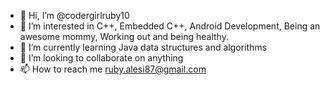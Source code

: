 - 👋 Hi, I’m @codergirlruby10
- 👀 I’m interested in  C++, Embedded C++, Android Development, Being an awesome mommy, Working out and being healthy.
- 🌱 I’m currently learning Java data structures and algorithms
- 💞️ I’m looking to collaborate on anything
- 📫 How to reach me ruby.alesi87@gmail.com

<!---
codergirlruby10/codergirlruby10 is a ✨ special ✨ repository because its `README.md` (this file) appears on your GitHub profile.
You can click the Preview link to take a look at your changes.
--->
